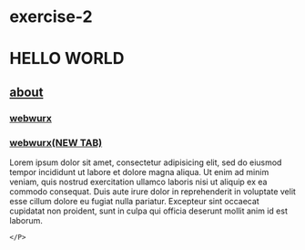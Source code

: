# exercise-2



<html>
<head>
	<title>first page</title>
	<h1>HELLO WORLD</h1>
	</head>
	<a href="file:///C:/Users/SARFARAZ/Desktop/about.html"><h2>about</h2> </a>
	<a href="https://webwurx.in/."><h3>webwurx</h3></a>
	<a href="https://webwurx.in/" target="_blank"   ><h3>webwurx(NEW TAB)</h3></a>

<body>
	<P>
			Lorem ipsum dolor sit amet, consectetur adipisicing elit, sed do eiusmod
			tempor incididunt ut labore et dolore magna aliqua. Ut enim ad minim veniam,
			quis nostrud exercitation ullamco laboris nisi ut aliquip ex ea commodo
			consequat. Duis aute irure dolor in reprehenderit in voluptate velit esse
			cillum dolore eu fugiat nulla pariatur. Excepteur sint occaecat cupidatat non
			proident, sunt in culpa qui officia deserunt mollit anim id est laborum.

	</P>

</body>
</html>



